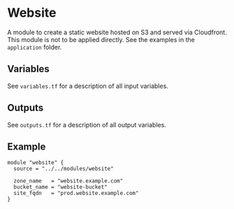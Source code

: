 # Website

A module to create a static website hosted on S3 and served via Cloudfront. This module is not to be applied directly.
See the examples in the `application` folder.

## Variables

See `variables.tf` for a description of all input variables.

## Outputs

See `outputs.tf` for a description of all output variables.

## Example

```hcl
module "website" {
  source = "../../modules/website"

  zone_name   = "website.example.com"
  bucket_name = "website-bucket"
  site_fqdn   = "prod.website.example.com"
}
```
